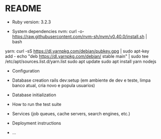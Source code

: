 # README
* Ruby version: 3.2.3

* System dependencies
nvm:
curl -o- https://raw.githubusercontent.com/nvm-sh/nvm/v0.40.0/install.sh | bash

yarn:
curl -sS https://dl.yarnpkg.com/debian/pubkey.gpg | sudo apt-key add -
echo "deb https://dl.yarnpkg.com/debian/ stable main" | sudo tee /etc/apt/sources.list.d/yarn.list
sudo apt update
sudo apt install yarn nodejs

* Configuration

* Database creation
rails dev:setup (em ambiente de dev e teste, limpa banco atual, cria novo e popula usuarios)

* Database initialization

* How to run the test suite

* Services (job queues, cache servers, search engines, etc.)

* Deployment instructions

* ...
